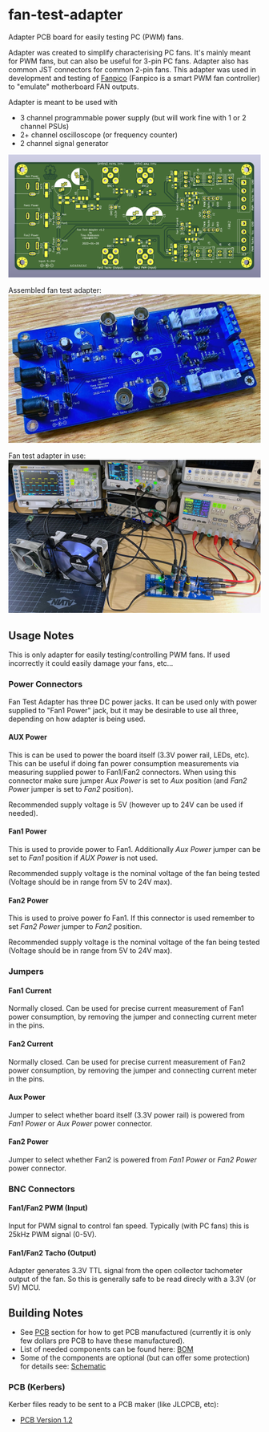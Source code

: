 # fan-test-adapter
Adapter PCB board for easily testing PC (PWM) fans.

Adapter was created to simplify characterising PC fans. It's mainly meant for PWM fans, but can also be useful for 3-pin PC fans. Adapter also has common JST connectors for common 2-pin fans.
This adapter was used in development and testing of [Fanpico](https://github.com/tjko/fanpico/) (Fanpico is a smart PWM fan controller) to "emulate" motherboard FAN outputs.

Adapter is meant to be used with
* 3 channel programmable power supply (but will work fine with 1 or 2 channel PSUs)
* 2+ channel oscilloscope (or frequency counter)
* 2 channel signal generator

![Fan Test Adapter PCB](images/fan-test-adapter-pcb.png)

Assembled fan test adapter:
![Assembled Fant Test Adapter](images/adapter1.jpg)

Fan test adapter in use:
![Fan Test Adapter in use](images/adapter2.jpg)

## Usage Notes
This is only adapter for easily testing/controlling PWM fans. If used incorrectly it could easily damage your fans, etc...

### Power Connectors
Fan Test Adapter has three DC power jacks. It can be used only with power supplied to "Fan1 Power" jack, but it may be desirable to use all three, depending on how adapter is being used.

#### AUX Power
This is can be used to power the board itself (3.3V power rail, LEDs, etc). This can be useful if doing fan power consumption measurements via measuring supplied power to Fan1/Fan2 connectors.
When using this connector make sure jumper _Aux Power_ is set to _Aux_ position (and _Fan2 Power_ jumper is set to _Fan2_ position).

Recommended supply voltage is 5V (however up to 24V can be used if needed).

#### Fan1 Power
This is used to provide power to Fan1. Additionally _Aux Power_ jumper can be set to _Fan1_ position if _AUX Power_ is not used.

Recommended supply voltage is the nominal voltage of the fan being tested (Voltage should be in range from 5V to 24V max).

#### Fan2 Power
This is used to proive power fo Fan1.  If this connector is used remember to set _Fan2 Power_ jumper to _Fan2_ position.

Recommended supply voltage is the nominal voltage of the fan being tested (Voltage should be in range from 5V to 24V max).

### Jumpers

#### Fan1 Current
Normally closed. Can be used for precise current measurement of Fan1 power consumption, by removing the jumper and connecting current meter in the pins.
#### Fan2 Current
Normally closed. Can be used for precise current measurement of Fan2 power consumption, by removing the jumper and connecting current meter in the pins.
#### Aux Power
Jumper to select whether board itself (3.3V power rail) is powered from _Fan1 Power_ or _Aux Power_ power connector.
#### Fan2 Power
Jumper to select whether Fan2 is powered from _Fan1 Power_ or _Fan2 Power_ power connector.

### BNC Connectors
#### Fan1/Fan2 PWM (Input)
Input for PWM signal to control fan speed. Typically (with PC fans) this is 25kHz PWM signal (0-5V).

#### Fan1/Fan2 Tacho (Output)
Adapter generates 3.3V TTL signal from the open collector tachometer output of the fan. So this is generally safe to be read direcly with a 3.3V (or 5V) MCU.

## Building Notes
* See [PCB](#pcb-kerbers) section for how to get PCB manufactured (currently it is only few dollars pre PCB to have these manufactured).
* List of needed components can be found here: [BOM](fan-test-adapter-bom.csv)
* Some of the components are optional (but can offer some protection) for details see: [Schematic](fan-test-adapter.pdf)

### PCB (Kerbers)
Kerber files ready to be sent to a PCB maker (like JLCPCB, etc):
* [PCB Version 1.2](kerbers/fan-test-adapter-v1.2.zip)



